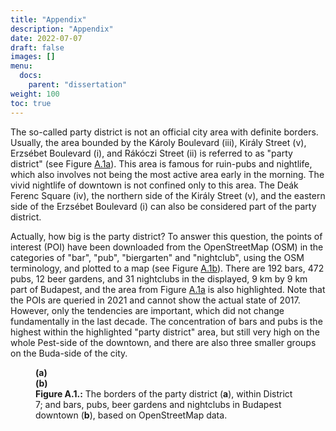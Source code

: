 ```yaml
---
title: "Appendix"
description: "Appendix"
date: 2022-07-07
draft: false
images: []
menu: 
  docs: 
    parent: "dissertation"
weight: 100
toc: true
---
```



The so-called party district is not an official city area with definite borders. Usually, the area bounded by the Károly Boulevard (iii), Király Street (v), Erzsébet Boulevard (i), and Rákóczi Street (ii) is referred to as "party district" (see Figure <a href="/docs/dissertation/appendix#fig:party_district">A.1a</a>). This area is famous for ruin-pubs and nightlife, which also involves not being the most active area early in the morning. The vivid nightlife of downtown is not confined only to this area. The Deák Ferenc Square (iv), the northern side of the Király Street (v), and the eastern side of the Erzsébet Boulevard (i) can also be considered part of the party district.

Actually, how big is the party district? To answer this question, the points of interest (<span class="acronym" title="Point of interest">POI</span>) have been downloaded from the OpenStreetMap (<span class="acronym" title="OpenStreetMap">OSM</span>) in the categories of "bar", "pub", "biergarten" and "nightclub", using the <span class="acronym" title="OpenStreetMap">OSM</span> terminology, and plotted to a map (see Figure <a href="/docs/dissertation/appendix#fig:pubs">A.1b</a>). There are 192 bars, 472 pubs, 12 beer gardens, and 31 nightclubs in the displayed, 9 km by 9 km part of Budapest, and the area from Figure <a href="/docs/dissertation/appendix#fig:party_district">A.1a</a> is also highlighted. Note that the <span class="acronym" title="Point of interest">POI</span>s are queried in 2021 and cannot show the actual state of 2017. However, only the tendencies are important, which did not change fundamentally in the last decade. The concentration of bars and pubs is the highest within the highlighted "party district" area, but still very high on the whole Pest-side of the downtown, and there are also three smaller groups on the Buda-side of the city.


<figure id="fig:party_district_and_pubs">
<img id="fig:party_district" src="party_district.png" alt="">
<figcaption><strong>(a)</strong> </figcaption>
<img id="fig:pubs" src="pubs.png" alt="">
<figcaption><strong>(b)</strong> </figcaption>
<figcaption><strong>Figure A.1.:</strong> The borders of the party district (<strong>a</strong>), within District 7; and bars, pubs, beer gardens and nightclubs in Budapest downtown (<strong>b</strong>), based on OpenStreetMap data.</figcaption>
</figure>




